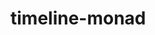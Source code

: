 # timeline-monad


<!---
  コメント
## Documentation

  ### Online
https://kenokabe.github.io/timeline-monad/

### Offline
docs/index.html
-->

